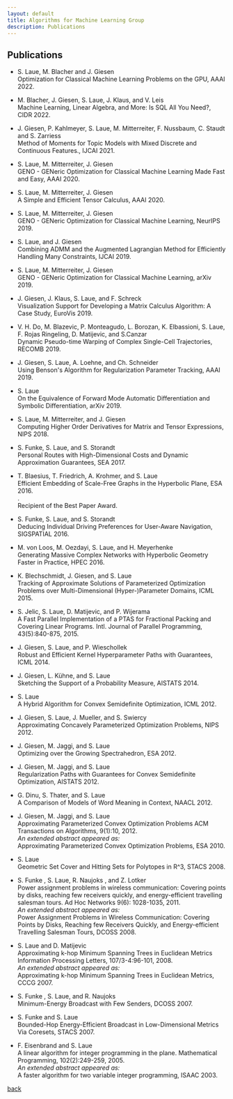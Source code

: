```yaml
---
layout: default
title: Algorithms for Machine Learning Group
description: Publications
---
```


## Publications

* S. Laue, M. Blacher and J. Giesen   
  Optimization for Classical Machine Learning Problems on the GPU, AAAI 2022.

* M. Blacher, J. Giesen, S. Laue, J. Klaus, and V. Leis  
  Machine Learning, Linear Algebra, and More: Is SQL All You Need?, CIDR 2022.

* J. Giesen, P. Kahlmeyer, S. Laue, M. Mitterreiter, F. Nussbaum, C. Staudt and S. Zarriess  
  Method of Moments for Topic Models with Mixed Discrete and Continuous Features., IJCAI 2021.
  
* S. Laue, M. Mitterreiter, J. Giesen  
GENO - GENeric Optimization for Classical Machine Learning Made Fast and Easy, AAAI 2020.

* S. Laue, M. Mitterreiter, J. Giesen  
A Simple and Efficient Tensor Calculus, AAAI 2020.

* S. Laue, M. Mitterreiter, J. Giesen  
GENO - GENeric Optimization for Classical Machine Learning, NeurIPS 2019.

* S. Laue, and J. Giesen  
Combining ADMM and the Augmented Lagrangian Method for Efficiently Handling Many Constraints, IJCAI 2019.

* S. Laue, M. Mitterreiter, J. Giesen  
GENO - GENeric Optimization for Classical Machine Learning, arXiv 2019.

* J. Giesen, J. Klaus, S. Laue, and F. Schreck  
Visualization Support for Developing a Matrix Calculus Algorithm: A Case Study, EuroVis 2019.

* V. H. Do, M. Blazevic, P. Monteagudo, L. Borozan, K. Elbassioni, S. Laue, F. Rojas Ringeling, D. Matijevic, and S.Canzar  
Dynamic Pseudo-time Warping of Complex Single-Cell Trajectories, RECOMB 2019.

* J. Giesen, S. Laue, A. Loehne, and Ch. Schneider  
Using Benson's Algorithm for Regularization Parameter Tracking, AAAI 2019.

* S. Laue  
On the Equivalence of Forward Mode Automatic Differentiation and Symbolic Differentiation, arXiv 2019.

* S. Laue, M. Mitterreiter, and J. Giesen  
Computing Higher Order Derivatives for Matrix and Tensor Expressions, NIPS 2018.

* S. Funke, S. Laue, and S. Storandt  
Personal Routes with High-Dimensional Costs and Dynamic Approximation Guarantees, SEA 2017.

* T. Blaesius, T. Friedrich, A. Krohmer, and S. Laue  
Efficient Embedding of Scale-Free Graphs in the Hyperbolic Plane, ESA 2016.  
.  
Recipient of the Best Paper Award.

* S. Funke, S. Laue, and S. Storandt  
Deducing Individual Driving Preferences for User-Aware Navigation, SIGSPATIAL 2016.

* M. von Loos, M. Oezdayi, S. Laue, and H. Meyerhenke  
Generating Massive Complex Networks with Hyperbolic Geometry Faster in Practice, HPEC 2016.

* K. Blechschmidt, J. Giesen, and S. Laue  
Tracking of Approximate Solutions of Parameterized Optimization Problems over Multi-Dimensional (Hyper-)Parameter Domains, ICML 2015.

* S. Jelic, S. Laue, D. Matijevic, and P. Wijerama  
A Fast Parallel Implementation of a PTAS for Fractional Packing and Covering Linear Programs.
Intl. Journal of Parallel Programming, 43(5):840-875, 2015.

* J. Giesen, S. Laue, and P. Wieschollek  
Robust and Efficient Kernel Hyperparameter Paths with Guarantees, ICML 2014.

* J. Giesen, L. Kühne, and S. Laue  
Sketching the Support of a Probability Measure, AISTATS 2014.

* S. Laue  
A Hybrid Algorithm for Convex Semidefinite Optimization, ICML 2012. 

* J. Giesen, S. Laue, J. Mueller, and S. Swiercy  
Approximating Concavely Parameterized Optimization Problems, NIPS 2012. 

* J. Giesen, M. Jaggi, and S. Laue  
Optimizing over the Growing Spectrahedron, ESA 2012.

* J. Giesen, M. Jaggi, and S. Laue  
Regularization Paths with Guarantees for Convex Semidefinite Optimization, AISTATS 2012.

* G. Dinu, S. Thater, and S. Laue  
A Comparison of Models of Word Meaning in Context, NAACL 2012.

* J. Giesen, M. Jaggi, and S. Laue  
Approximating Parameterized Convex Optimization Problems
ACM Transactions on Algorithms, 9(1):10, 2012.    
_An extended abstract appeared as:_    
Approximating Parameterized Convex Optimization Problems, ESA 2010.

* S. Laue  
Geometric Set Cover and Hitting Sets for Polytopes in R^3, STACS 2008.

* S. Funke , S. Laue, R. Naujoks , and Z. Lotker  
Power assignment problems in wireless communication: Covering points by disks, reaching few receivers quickly, and energy-efficient travelling salesman tours.
Ad Hoc Networks 9(6): 1028-1035, 2011.  
_An extended abstract appeared as:_  
Power Assignment Problems in Wireless Communication: Covering Points by Disks, Reaching few Receivers Quickly, and Energy-efficient Travelling Salesman Tours, DCOSS 2008.

* S. Laue and D. Matijevic  
Approximating k-hop Minimum Spanning Trees in Euclidean Metrics
Information Processing Letters, 107/3-4:96-101, 2008.  
_An extended abstract appeared as:_  
Approximating k-hop Minimum Spanning Trees in Euclidean Metrics, CCCG 2007.

* S. Funke , S. Laue, and R. Naujoks  
Minimum-Energy Broadcast with Few Senders, DCOSS 2007.

* S. Funke and S. Laue  
Bounded-Hop Energy-Efficient Broadcast in Low-Dimensional Metrics Via Coresets, STACS 2007.

* F. Eisenbrand and S. Laue  
A linear algorithm for integer programming in the plane.
Mathematical Programming, 102(2):249-259, 2005.    
_An extended abstract appeared as:_  
A faster algorithm for two variable integer programming, ISAAC 2003.

[back](./)
